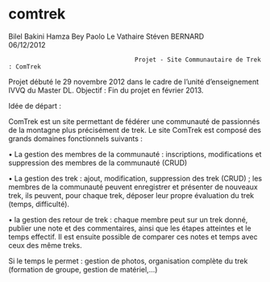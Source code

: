 comtrek
=======


Bilel Bakini
Hamza Bey
Paolo Le Vathaire
Stéven BERNARD  
                                                                                                      06/12/2012

                                       Projet - Site Communautaire de Trek : ComTrek

Projet débuté le 29 novembre 2012 dans le cadre de l’unité d’enseignement IVVQ du Master DL.
Objectif : Fin du projet en février 2013.

Idée de départ :

ComTrek est un site permettant de fédérer une communauté de passionnés de la montagne plus précisément de trek. 
Le site ComTrek est composé des grands domaines fonctionnels suivants :

• La gestion des membres de la communauté : inscriptions, modifications et suppression des membres de la communauté 
(CRUD)

• La gestion des trek : ajout, modification, suppression des trek (CRUD) ; les membres de la communauté peuvent 
enregistrer et présenter de nouveaux trek, ils peuvent, pour chaque trek, déposer leur propre évaluation du trek 
(temps, difficulté).

• la gestion des retour de trek : chaque membre peut sur un trek donné, publier une note et des commentaires, ainsi que 
les étapes atteintes et le temps effectif. Il est ensuite possible de comparer ces notes et temps avec ceux des même 
treks.

Si le temps le permet : gestion de photos, organisation complète du trek (formation de groupe, gestion de matériel,...)